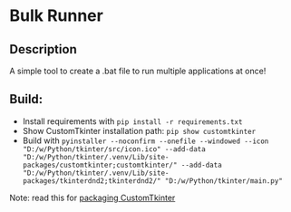 # Bulk Runner

## Description

A simple tool to create a .bat file to run multiple applications at once!

## Build:

- Install requirements with `pip install -r requirements.txt`
- Show CustomTkinter installation path: `pip show customtkinter`
- Build with `pyinstaller --noconfirm --onefile --windowed --icon "D:/w/Python/tkinter/src/icon.ico" --add-data "D:/w/Python/tkinter/.venv/Lib/site-packages/customtkinter;customtkinter/" --add-data "D:/w/Python/tkinter/.venv/Lib/site-packages/tkinterdnd2;tkinterdnd2/" "D:/w/Python/tkinter/main.py"`

Note: read this for [packaging CustomTkinter](https://github.com/TomSchimansky/CustomTkinter/wiki/Packaging)

